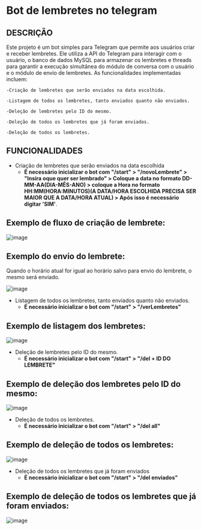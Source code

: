 # Bot de lembretes no telegram


## DESCRIÇÃO

Este projeto é um bot simples para Telegram que permite aos usuários criar e receber lembretes. Ele utiliza a API do Telegram para interagir com o usuário, o banco de dados MySQL para armazenar os lembretes e threads para garantir a execução simultânea do módulo de conversa com o usuário e o módulo de envio de lembretes. As funcionalidades implementadas incluem:
  
    -Criação de lembretes que serão enviados na data escolhida.
  
    -Listagem de todos os lembretes, tanto enviados quanto não enviados.
  
    -Deleção de lembretes pelo ID do mesmo.
    
    -Deleção de todos os lembretes que já foram enviados.
    
    -Deleção de todos os lembretes.

## FUNCIONALIDADES

- Criação de lembretes que serão enviados na data escolhida
  - **É necessário inicializar o bot com "/start" > "/novoLembrete" > "Insira oque quer ser lembrado" > Coloque a data no formato DD-MM-AA(DIA-MÊS-ANO) > coloque a Hora no formato HH:MM(HORA:MINUTOS)(A DATA/HORA ESCOLHIDA PRECISA SER MAIOR QUE A DATA/HORA ATUAL) > Após isso é necessário digitar 'SIM'**.
 
 ## Exemplo de fluxo de criação de lembrete:
 
 ![image](https://user-images.githubusercontent.com/61162949/212970080-8a8e80ce-4dbd-4c9e-80a7-5ba4427bffeb.png)

 ## Exemplo do envio do lembrete:
 
 Quando o horário atual for igual ao horário salvo para envio do lembrete, o mesmo será enviado.
 
![image](https://user-images.githubusercontent.com/61162949/212970733-0fedd7a7-48c6-469f-9d8e-f40297fd33f4.png)

- Listagem de todos os lembretes, tanto enviados quanto não enviados.
  - **É necessário inicializar o bot com "/start" > "/verLembretes"**

 ## Exemplo de listagem dos lembretes:
 
![image](https://user-images.githubusercontent.com/61162949/212972242-46fdbdb4-66a7-424a-b3f9-21fb2fb043d9.png)

- Deleção de lembretes pelo ID do mesmo.
  - **É necessário inicializar o bot com "/start" > "/del + ID DO LEMBRETE"**

 ## Exemplo de deleção dos lembretes pelo ID do mesmo:
 
![image](https://user-images.githubusercontent.com/61162949/212973227-2e8742ec-aa31-4a1a-9fff-4321465a3f53.png)


- Deleção de todos os lembretes.
  - **É necessário inicializar o bot com "/start" > "/del all"**

## Exemplo de deleção de todos os lembretes:
![image](https://user-images.githubusercontent.com/61162949/212975404-a59a21ba-1364-44b4-b686-506f4aa5f603.png)

- Deleção de todos os lembretes que já foram enviados
  - **É necessário inicializar o bot com "/start" > "/del enviados"**


## Exemplo de deleção de todos os lembretes que já foram enviados:
![image](https://user-images.githubusercontent.com/61162949/212976128-73569f5e-6447-41e9-9d32-d1471c6b007c.png)


